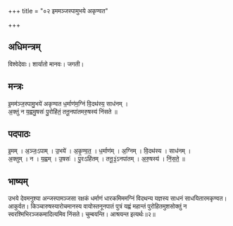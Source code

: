 +++
title = "०२ इममञ्जस्पामुभये अकृण्वत"

+++
## अधिमन्त्रम्
विश्वेदेवाः। शार्यातो मानवः। जगती।

## मन्त्रः
इ॒मम॑ञ्ज॒स्पामु॒भये॑ अकृण्वत ध॒र्माण॑म॒ग्निं वि॒दथ॑स्य॒ साध॑नम् ।  
अ॒क्तुं न य॒ह्वमु॒षसः॑ पु॒रोहि॑तं॒ तनू॒नपा॑तमरु॒षस्य॑ निंसते ॥

## पदपाठः
इ॒मम् । अ॒ञ्जः॒ऽपाम् । उ॒भये॑ । अ॒कृ॒ण्व॒त॒ । ध॒र्माण॑म् । अ॒ग्निम् । वि॒दथ॑स्य । साध॑नम् ।  
अ॒क्तुम् । न । य॒ह्वम् । उ॒षसः॑ । पु॒रःऽहि॑तम् । तनू॒३॒॑ऽनपा॑तम् । अ॒रु॒षस्य॑ । निं॒स॒ते॒ ॥

## भाष्यम्
उभये देवमनुश्या अन्जस्पामञ्जसा रक्षकं धर्माणं धारकमिममग्निं विदथन्य यज्ञस्य साधनं साधयितारमकृण्वत। आकुर्वत। किञ्चारुषस्यारोचमानस्य वायोस्तनूनपातं पुत्रं यह्वं महान्तं पुरोहितमुशसोक्तुं न स्वरश्मिभिरञ्जकमादित्यमिव निंसते। चुम्बयन्ति। आश्रयन्त इत्यर्थः॥२॥